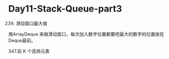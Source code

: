 # Day11-Stack-Queue-part3
239. 滑动窗口最大值

用ArrayDeque 来做滑动窗口，每次加入数字位置都要吧最大的数字的位置放在Deque最前。

347.前 K 个高频元素

